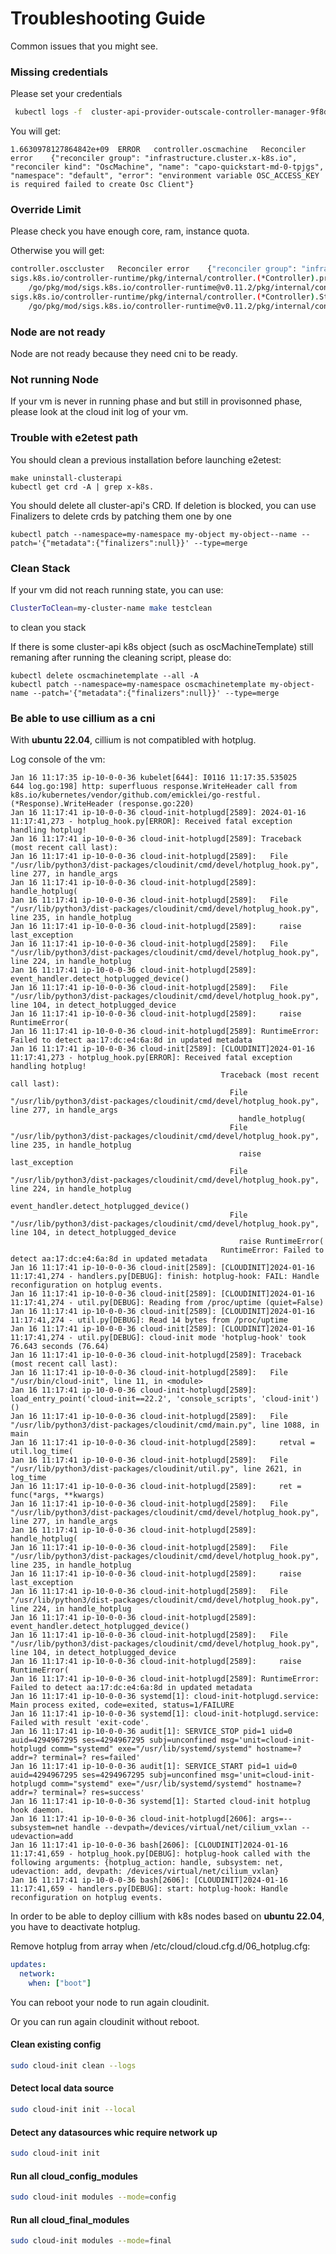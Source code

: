 # Troubleshooting Guide

Common issues that you might see.

### Missing credentials

Please set your credentials
```bash
 kubectl logs -f  cluster-api-provider-outscale-controller-manager-9f8dd7d8bqncnb  -n cluster-api-provider-outscale-system  
```

You will get:
```
1.6630978127864842e+09	ERROR	controller.oscmachine	Reconciler error	{"reconciler group": "infrastructure.cluster.x-k8s.io", "reconciler kind": "OscMachine", "name": "capo-quickstart-md-0-tpjgs", "namespace": "default", "error": "environment variable OSC_ACCESS_KEY is required failed to create Osc Client"}
```


### Override Limit 

Please check you have enough core, ram, instance quota.

Otherwise you will get:
```bash
controller.osccluster	Reconciler error	{"reconciler group": "infrastructure.cluster.x-k8s.io", "reconciler kind": "OscCluster", "name": "cluster-api-test", "namespace": "default", "error": "400 Bad Request Can not create net for Osccluster default/cluster-api-test"}
sigs.k8s.io/controller-runtime/pkg/internal/controller.(*Controller).processNextWorkItem
	/go/pkg/mod/sigs.k8s.io/controller-runtime@v0.11.2/pkg/internal/controller/controller.go:266
sigs.k8s.io/controller-runtime/pkg/internal/controller.(*Controller).Start.func2.2
	/go/pkg/mod/sigs.k8s.io/controller-runtime@v0.11.2/pkg/internal/controller/controller.go:227
```


### Node are not ready

Node are not ready because they need cni to be ready.


### Not running Node
If your vm is never in running phase and but still in provisonned phase, please look at the cloud init log of your vm.


### Trouble with e2etest path
You should clean a previous installation before launching e2etest:
```
make uninstall-clusterapi
kubectl get crd -A | grep x-k8s.
```

You should delete all cluster-api's CRD.
If deletion is blocked, you can use Finalizers to delete crds by patching them one by one
```
kubectl patch --namespace=my-namespace my-object my-object--name --patch='{"metadata":{"finalizers":null}}' --type=merge

```
### Clean Stack
If your vm did not reach running state, you can use:
```bash
ClusterToClean=my-cluster-name make testclean
```
to clean you stack

If there is some cluster-api k8s object (such as oscMachineTemplate) still remaning after running the cleaning script, please do:
```
kubectl delete oscmachinetemplate --all -A
kubectl patch --namespace=my-namespace oscmachinetemplate my-object-name --patch='{"metadata":{"finalizers":null}}' --type=merge
```


### Be able to use cillium as a cni

With **ubuntu 22.04**, cillium is not compatibled with hotplug.

Log console of the vm:
```
Jan 16 11:17:35 ip-10-0-0-36 kubelet[644]: I0116 11:17:35.535025     644 log.go:198] http: superfluous response.WriteHeader call from k8s.io/kubernetes/vendor/github.com/emicklei/go-restful.(*Response).WriteHeader (response.go:220)
Jan 16 11:17:41 ip-10-0-0-36 cloud-init-hotplugd[2589]: 2024-01-16 11:17:41,273 - hotplug_hook.py[ERROR]: Received fatal exception handling hotplug!
Jan 16 11:17:41 ip-10-0-0-36 cloud-init-hotplugd[2589]: Traceback (most recent call last):
Jan 16 11:17:41 ip-10-0-0-36 cloud-init-hotplugd[2589]:   File "/usr/lib/python3/dist-packages/cloudinit/cmd/devel/hotplug_hook.py", line 277, in handle_args
Jan 16 11:17:41 ip-10-0-0-36 cloud-init-hotplugd[2589]:     handle_hotplug(
Jan 16 11:17:41 ip-10-0-0-36 cloud-init-hotplugd[2589]:   File "/usr/lib/python3/dist-packages/cloudinit/cmd/devel/hotplug_hook.py", line 235, in handle_hotplug
Jan 16 11:17:41 ip-10-0-0-36 cloud-init-hotplugd[2589]:     raise last_exception
Jan 16 11:17:41 ip-10-0-0-36 cloud-init-hotplugd[2589]:   File "/usr/lib/python3/dist-packages/cloudinit/cmd/devel/hotplug_hook.py", line 224, in handle_hotplug
Jan 16 11:17:41 ip-10-0-0-36 cloud-init-hotplugd[2589]:     event_handler.detect_hotplugged_device()
Jan 16 11:17:41 ip-10-0-0-36 cloud-init-hotplugd[2589]:   File "/usr/lib/python3/dist-packages/cloudinit/cmd/devel/hotplug_hook.py", line 104, in detect_hotplugged_device
Jan 16 11:17:41 ip-10-0-0-36 cloud-init-hotplugd[2589]:     raise RuntimeError(
Jan 16 11:17:41 ip-10-0-0-36 cloud-init-hotplugd[2589]: RuntimeError: Failed to detect aa:17:dc:e4:6a:8d in updated metadata
Jan 16 11:17:41 ip-10-0-0-36 cloud-init[2589]: [CLOUDINIT]2024-01-16 11:17:41,273 - hotplug_hook.py[ERROR]: Received fatal exception handling hotplug!
                                               Traceback (most recent call last):
                                                 File "/usr/lib/python3/dist-packages/cloudinit/cmd/devel/hotplug_hook.py", line 277, in handle_args
                                                   handle_hotplug(
                                                 File "/usr/lib/python3/dist-packages/cloudinit/cmd/devel/hotplug_hook.py", line 235, in handle_hotplug
                                                   raise last_exception
                                                 File "/usr/lib/python3/dist-packages/cloudinit/cmd/devel/hotplug_hook.py", line 224, in handle_hotplug
                                                   event_handler.detect_hotplugged_device()
                                                 File "/usr/lib/python3/dist-packages/cloudinit/cmd/devel/hotplug_hook.py", line 104, in detect_hotplugged_device
                                                   raise RuntimeError(
                                               RuntimeError: Failed to detect aa:17:dc:e4:6a:8d in updated metadata
Jan 16 11:17:41 ip-10-0-0-36 cloud-init[2589]: [CLOUDINIT]2024-01-16 11:17:41,274 - handlers.py[DEBUG]: finish: hotplug-hook: FAIL: Handle reconfiguration on hotplug events.
Jan 16 11:17:41 ip-10-0-0-36 cloud-init[2589]: [CLOUDINIT]2024-01-16 11:17:41,274 - util.py[DEBUG]: Reading from /proc/uptime (quiet=False)
Jan 16 11:17:41 ip-10-0-0-36 cloud-init[2589]: [CLOUDINIT]2024-01-16 11:17:41,274 - util.py[DEBUG]: Read 14 bytes from /proc/uptime
Jan 16 11:17:41 ip-10-0-0-36 cloud-init[2589]: [CLOUDINIT]2024-01-16 11:17:41,274 - util.py[DEBUG]: cloud-init mode 'hotplug-hook' took 76.643 seconds (76.64)
Jan 16 11:17:41 ip-10-0-0-36 cloud-init-hotplugd[2589]: Traceback (most recent call last):
Jan 16 11:17:41 ip-10-0-0-36 cloud-init-hotplugd[2589]:   File "/usr/bin/cloud-init", line 11, in <module>
Jan 16 11:17:41 ip-10-0-0-36 cloud-init-hotplugd[2589]:     load_entry_point('cloud-init==22.2', 'console_scripts', 'cloud-init')()
Jan 16 11:17:41 ip-10-0-0-36 cloud-init-hotplugd[2589]:   File "/usr/lib/python3/dist-packages/cloudinit/cmd/main.py", line 1088, in main
Jan 16 11:17:41 ip-10-0-0-36 cloud-init-hotplugd[2589]:     retval = util.log_time(
Jan 16 11:17:41 ip-10-0-0-36 cloud-init-hotplugd[2589]:   File "/usr/lib/python3/dist-packages/cloudinit/util.py", line 2621, in log_time
Jan 16 11:17:41 ip-10-0-0-36 cloud-init-hotplugd[2589]:     ret = func(*args, **kwargs)
Jan 16 11:17:41 ip-10-0-0-36 cloud-init-hotplugd[2589]:   File "/usr/lib/python3/dist-packages/cloudinit/cmd/devel/hotplug_hook.py", line 277, in handle_args
Jan 16 11:17:41 ip-10-0-0-36 cloud-init-hotplugd[2589]:     handle_hotplug(
Jan 16 11:17:41 ip-10-0-0-36 cloud-init-hotplugd[2589]:   File "/usr/lib/python3/dist-packages/cloudinit/cmd/devel/hotplug_hook.py", line 235, in handle_hotplug
Jan 16 11:17:41 ip-10-0-0-36 cloud-init-hotplugd[2589]:     raise last_exception
Jan 16 11:17:41 ip-10-0-0-36 cloud-init-hotplugd[2589]:   File "/usr/lib/python3/dist-packages/cloudinit/cmd/devel/hotplug_hook.py", line 224, in handle_hotplug
Jan 16 11:17:41 ip-10-0-0-36 cloud-init-hotplugd[2589]:     event_handler.detect_hotplugged_device()
Jan 16 11:17:41 ip-10-0-0-36 cloud-init-hotplugd[2589]:   File "/usr/lib/python3/dist-packages/cloudinit/cmd/devel/hotplug_hook.py", line 104, in detect_hotplugged_device
Jan 16 11:17:41 ip-10-0-0-36 cloud-init-hotplugd[2589]:     raise RuntimeError(
Jan 16 11:17:41 ip-10-0-0-36 cloud-init-hotplugd[2589]: RuntimeError: Failed to detect aa:17:dc:e4:6a:8d in updated metadata
Jan 16 11:17:41 ip-10-0-0-36 systemd[1]: cloud-init-hotplugd.service: Main process exited, code=exited, status=1/FAILURE
Jan 16 11:17:41 ip-10-0-0-36 systemd[1]: cloud-init-hotplugd.service: Failed with result 'exit-code'.
Jan 16 11:17:41 ip-10-0-0-36 audit[1]: SERVICE_STOP pid=1 uid=0 auid=4294967295 ses=4294967295 subj=unconfined msg='unit=cloud-init-hotplugd comm="systemd" exe="/usr/lib/systemd/systemd" hostname=? addr=? terminal=? res=failed'
Jan 16 11:17:41 ip-10-0-0-36 audit[1]: SERVICE_START pid=1 uid=0 auid=4294967295 ses=4294967295 subj=unconfined msg='unit=cloud-init-hotplugd comm="systemd" exe="/usr/lib/systemd/systemd" hostname=? addr=? terminal=? res=success'
Jan 16 11:17:41 ip-10-0-0-36 systemd[1]: Started cloud-init hotplug hook daemon.
Jan 16 11:17:41 ip-10-0-0-36 cloud-init-hotplugd[2606]: args=--subsystem=net handle --devpath=/devices/virtual/net/cilium_vxlan --udevaction=add
Jan 16 11:17:41 ip-10-0-0-36 bash[2606]: [CLOUDINIT]2024-01-16 11:17:41,659 - hotplug_hook.py[DEBUG]: hotplug-hook called with the following arguments: {hotplug_action: handle, subsystem: net, udevaction: add, devpath: /devices/virtual/net/cilium_vxlan}
Jan 16 11:17:41 ip-10-0-0-36 bash[2606]: [CLOUDINIT]2024-01-16 11:17:41,659 - handlers.py[DEBUG]: start: hotplug-hook: Handle reconfiguration on hotplug events. 
```

In order to be able to deploy cillium with k8s nodes based on **ubuntu 22.04**, you have to deactivate hotplug.

Remove hotplug from array when
/etc/cloud/cloud.cfg.d/06_hotplug.cfg:

```yaml
updates:
  network:
    when: ["boot"] 
```

You can reboot your node to run again cloudinit.

Or you can run again cloudinit without reboot.

#### Clean existing config
```bash
sudo cloud-init clean --logs
```

#### Detect local data source
```bash
sudo cloud-init init --local
```


#### Detect any datasources whic require network up
```bash
sudo cloud-init init
```

#### Run all cloud_config_modules
```bash
sudo cloud-init modules --mode=config
```

#### Run all cloud_final_modules
```bash
sudo cloud-init modules --mode=final
```